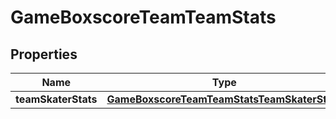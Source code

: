 

# GameBoxscoreTeamTeamStats


## Properties

| Name | Type | Description | Notes |
|------------ | ------------- | ------------- | -------------|
|**teamSkaterStats** | [**GameBoxscoreTeamTeamStatsTeamSkaterStats**](GameBoxscoreTeamTeamStatsTeamSkaterStats.md) |  |  [optional] |



